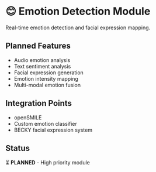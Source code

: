# 😊 Emotion Detection Module

Real-time emotion detection and facial expression mapping.

## Planned Features
- Audio emotion analysis
- Text sentiment analysis
- Facial expression generation
- Emotion intensity mapping
- Multi-modal emotion fusion

## Integration Points
- openSMILE
- Custom emotion classifier
- BECKY facial expression system

## Status
⏳ **PLANNED** - High priority module
